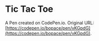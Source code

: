 # Tic Tac Toe

A Pen created on CodePen.io. Original URL: [https://codepen.io/bopace/pen/vKGpdG](https://codepen.io/bopace/pen/vKGpdG).

